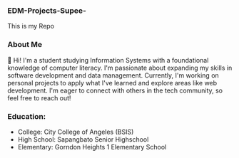 ### EDM-Projects-Supee-
This is my Repo
### About Me
👋 Hi! I'm a student studying Information Systems with a foundational knowledge of computer literacy. I'm passionate about expanding my skills in software development and data management. Currently, I'm working on personal projects to apply what I've learned and explore areas like web development. I'm eager to connect with others in the tech community, so feel free to reach out!
### Education:
- College: City College of Angeles (BSIS)
- High School: Sapangbato Senior Highschool
- Elementary: Gorndon Heights 1 Elementary School

